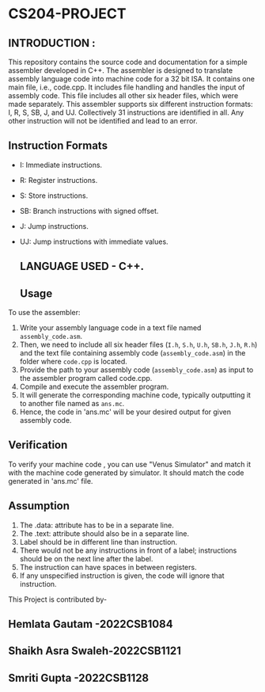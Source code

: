 # CS204-PROJECT
  
## INTRODUCTION :
This repository contains the source code and documentation for a simple assembler developed in C++. 
The assembler is designed to translate assembly language code into machine code for a 32 bit ISA.
It contains one main file, i.e., code.cpp.
It includes file handling and handles the input of assembly code.
This file includes all other six header files, which were made separately.
This assembler supports six different instruction formats: I, R, S, SB, J, and UJ.
Collectively 31 instructions are identified in all.
Any other instruction will not be identified and lead to an error. 

## Instruction Formats
- I: Immediate instructions.
- R: Register instructions.
- S: Store instructions.
- SB: Branch instructions with signed offset.
- J: Jump instructions.
- UJ: Jump instructions with immediate values.
  ## LANGUAGE USED - C++.
  
  ## Usage
To use the assembler:
1. Write your assembly language code in a text file named `assembly_code.asm`.
2. Then, we need to include all six header files (`I.h`, `S.h`, `U.h`, `SB.h`, `J.h`, `R.h`) and the text file containing assembly code (`assembly_code.asm`) in the folder where `code.cpp` is located.
3. Provide the path to your assembly code (`assembly_code.asm`) as input to the assembler program called code.cpp.
4. Compile and execute the assembler program.
5. It will generate the corresponding machine code, typically outputting it to another file named as `ans.mc`.
6. Hence, the code in 'ans.mc' will be your desired output for given assembly code.
   
## Verification
To verify your machine code , you can use "Venus Simulator" and match it with the machine code generated by simulator. It should match the code generated in 'ans.mc' file.
## Assumption
1. The .data: attribute has to be in a separate line.
2. The .text: attribute should also be in a separate line.
3. Label should be in different line than instruction.
4. There would not be any instructions in front of a label; instructions should be on the next line after the label.
5. The instruction can have spaces in between registers.
6. If any unspecified instruction is given, the code will ignore that instruction.

This Project is contributed by-
  
## Hemlata Gautam -2022CSB1084
## Shaikh Asra Swaleh-2022CSB1121
## Smriti Gupta -2022CSB1128
   
   


